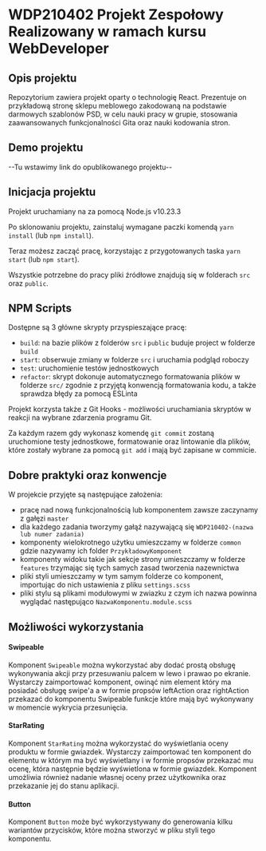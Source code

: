 # WDP210402 Projekt Zespołowy Realizowany w ramach kursu WebDeveloper

## Opis projektu

Repozytorium zawiera projekt oparty o technologię React. Prezentuje on przykładową stronę sklepu meblowego zakodowaną na podstawie darmowych szablonów PSD, w celu nauki pracy w grupie, stosowania zaawansowanych funkcjonalności Gita oraz nauki kodowania stron.

## Demo projektu

--Tu wstawimy link do opublikowanego projektu--

## Inicjacja projektu

Projekt uruchamiany na za pomocą Node.js v10.23.3

Po sklonowaniu projektu, zainstaluj wymagane paczki komendą `yarn install` (lub `npm install`).

Teraz możesz zacząć pracę, korzystając z przygotowanych taska `yarn start` (lub `npm start`).

Wszystkie potrzebne do pracy pliki źródłowe znajdują się w folderach `src` oraz `public`.

## NPM Scripts

Dostępne są 3 główne skrypty przyspieszające pracę:

- `build`: na bazie plików z folderów `src` i `public` buduje project w folderze `build`
- `start`: obserwuje zmiany w folderze `src` i uruchamia podgląd roboczy
- `test`: uruchomienie testów jednostkowych
- `refactor`: skrypt dokonuje automatycznego formatowania plików w folderze `src/`
  zgodnie z przyjętą konwencją formatowania kodu, a także sprawdza błędy za pomocą ESLinta

Projekt korzysta także z Git Hooks - możliwości uruchamiania skryptów w reakcji na wybrane zdarzenia programu Git.

Za każdym razem gdy wykonasz komendę `git commit` zostaną uruchomione testy jednostkowe, formatowanie oraz lintowanie
dla plików, które zostały wybrane za pomocą `git add` i mają być zapisane w commicie.

## Dobre praktyki oraz konwencje

W projekcie przyjęte są następujące założenia:

- pracę nad nową funkcjonalnością lub komponentem zawsze zaczynamy z gałęzi `master`
- dla każdego zadania tworzymy gałąź nazywającą się `WDP210402-(nazwa lub numer zadania)`
- komponenty wielokrotnego użytku umieszczamy w folderze `common` gdzie nazywamy ich folder `PrzykładowyKomponent`
- komponenty widoku takie jak sekcje strony umieszczamy w folderze `features` trzymając się tych samych zasad tworzenia nazewnictwa
- pliki styli umieszczamy w tym samym folderze co komponent, importując do nich ustawienia z pliku `settings.scss`
- pliki stylu są plikami modułowymi w zwiazku z czym ich nazwa powinna wyglądać następująco `NazwaKomponentu.module.scss`

## Możliwości wykorzystania

#### Swipeable
Komponent `Swipeable` można wykorzystać aby dodać prostą obsługę wykonywania akcji przy przesuwaniu palcem w lewo i prawao po ekranie. Wystarczy zaimportować komponent, owinąć nim element który ma posiadać obsługę swipe'a a w formie propsów leftAction oraz rightAction przekazać do komponentu Swipeable funkcje które mają być wykonywany w momencie wykrycia przesunięcia.

#### StarRating
Komponent `StarRating` można wykorzystać do wyświetlania oceny produktu w formie gwiazdek. Wystarczy zaimportować ten komponent do elementu w którym ma być wyświetlany i w formie propsów przekazać mu ocenę, która następnie będzie wyświetlona w formie gwiazdek. Komponent umożliwia również nadanie własnej oceny przez użytkownika oraz przekazanie jej do stanu aplikacji.

#### Button
Komponent `Button` może być wykorzystywany do generowania kilku wariantów przycisków, które można stworzyć w pliku styli tego komponentu.

